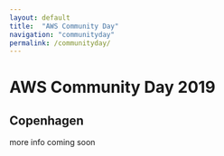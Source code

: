 ```yaml
---
layout: default
title:  "AWS Community Day"
navigation: "communityday"
permalink: /communityday/
---
```


<h1>AWS Community Day 2019</h1>
<h2>Copenhagen</h2>
<p>more info coming soon</p>